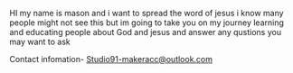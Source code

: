 HI my name is mason and i want to spread the word of jesus i  know many people might not see this but im going to take you on my journey learning and educating people about God and jesus and answer any qustions you may want to ask 

Contact infomation- Studio91-makeracc@outlook.com
